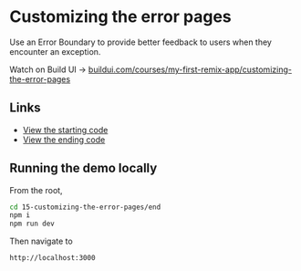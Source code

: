 # Customizing the error pages

Use an Error Boundary to provide better feedback to users when they encounter an exception.

Watch on Build UI → [buildui.com/courses/my-first-remix-app/customizing-the-error-pages](https://buildui.com/courses/my-first-remix-app/customizing-the-error-pages)

## Links

- [View the starting code](./begin)
- [View the ending code](./end)

## Running the demo locally

From the root,

```sh
cd 15-customizing-the-error-pages/end
npm i
npm run dev
```

Then navigate to

```
http://localhost:3000
```
